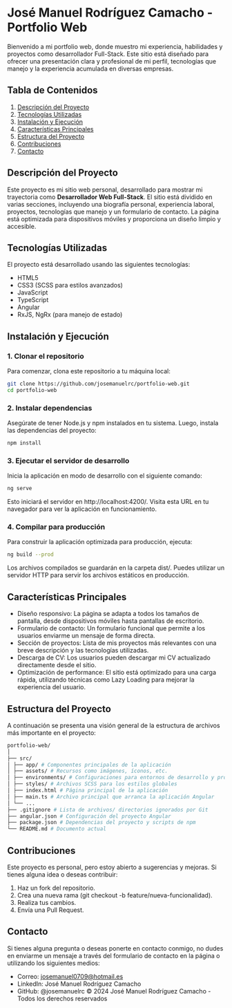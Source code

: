 # José Manuel Rodríguez Camacho - Portfolio Web

Bienvenido a mi portfolio web, donde muestro mi experiencia, habilidades y proyectos como desarrollador Full-Stack. Este sitio está diseñado para ofrecer una presentación clara y profesional de mi perfil, tecnologías que manejo y la experiencia acumulada en diversas empresas.

## Tabla de Contenidos

1. [Descripción del Proyecto](#descripción-del-proyecto)
2. [Tecnologías Utilizadas](#tecnologías-utilizadas)
3. [Instalación y Ejecución](#instalación-y-ejecución)
4. [Características Principales](#características-principales)
5. [Estructura del Proyecto](#estructura-del-proyecto)
6. [Contribuciones](#contribuciones)
7. [Contacto](#contacto)

## Descripción del Proyecto

Este proyecto es mi sitio web personal, desarrollado para mostrar mi trayectoria como **Desarrollador Web Full-Stack**. El sitio está dividido en varias secciones, incluyendo una biografía personal, experiencia laboral, proyectos, tecnologías que manejo y un formulario de contacto. La página está optimizada para dispositivos móviles y proporciona un diseño limpio y accesible.

## Tecnologías Utilizadas

El proyecto está desarrollado usando las siguientes tecnologías:

- HTML5
- CSS3 (SCSS para estilos avanzados)
- JavaScript
- TypeScript
- Angular
- RxJS, NgRx (para manejo de estado)

## Instalación y Ejecución

### 1. Clonar el repositorio

Para comenzar, clona este repositorio a tu máquina local:

```bash
git clone https://github.com/josemanuelrc/portfolio-web.git
cd portfolio-web
```

### 2. Instalar dependencias

Asegúrate de tener Node.js y npm instalados en tu sistema. Luego, instala las dependencias del proyecto:

```bash
npm install
```

### 3. Ejecutar el servidor de desarrollo

Inicia la aplicación en modo de desarrollo con el siguiente comando:

```bash
ng serve
```

Esto iniciará el servidor en http://localhost:4200/. Visita esta URL en tu navegador para ver la aplicación en funcionamiento.

### 4. Compilar para producción

Para construir la aplicación optimizada para producción, ejecuta:

```bash
ng build --prod
```

Los archivos compilados se guardarán en la carpeta dist/. Puedes utilizar un servidor HTTP para servir los archivos estáticos en producción.

## Características Principales

- Diseño responsivo: La página se adapta a todos los tamaños de pantalla, desde dispositivos móviles hasta pantallas de escritorio.
- Formulario de contacto: Un formulario funcional que permite a los usuarios enviarme un mensaje de forma directa.
- Sección de proyectos: Lista de mis proyectos más relevantes con una breve descripción y las tecnologías utilizadas.
- Descarga de CV: Los usuarios pueden descargar mi CV actualizado directamente desde el sitio.
- Optimización de performance: El sitio está optimizado para una carga rápida, utilizando técnicas como Lazy Loading para mejorar la experiencia del usuario.

## Estructura del Proyecto

A continuación se presenta una visión general de la estructura de archivos más importante en el proyecto:

```bash
portfolio-web/
│
├── src/
│ ├── app/ # Componentes principales de la aplicación
│ ├── assets/ # Recursos como imágenes, íconos, etc.
│ ├── environments/ # Configuraciones para entornos de desarrollo y producción
│ ├── styles/ # Archivos SCSS para los estilos globales
│ ├── index.html # Página principal de la aplicación
│ ├── main.ts # Archivo principal que arranca la aplicación Angular
│ └── ...
├── .gitignore # Lista de archivos/ directorios ignorados por Git
├── angular.json # Configuración del proyecto Angular
├── package.json # Dependencias del proyecto y scripts de npm
└── README.md # Documento actual
```

## Contribuciones

Este proyecto es personal, pero estoy abierto a sugerencias y mejoras. Si tienes alguna idea o deseas contribuir:

1. Haz un fork del repositorio.
2. Crea una nueva rama (git checkout -b feature/nueva-funcionalidad).
3. Realiza tus cambios.
4. Envía una Pull Request.

## Contacto

Si tienes alguna pregunta o deseas ponerte en contacto conmigo, no dudes en enviarme un mensaje a través del formulario de contacto en la página o utilizando los siguientes medios:

- Correo: josemanuel0709@hotmail.es
- LinkedIn: José Manuel Rodríguez Camacho
- GitHub: @josemanuelrc
  © 2024 José Manuel Rodríguez Camacho - Todos los derechos reservados
